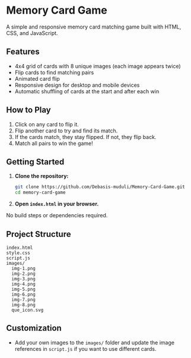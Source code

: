 # Memory Card Game

A simple and responsive memory card matching game built with HTML, CSS, and JavaScript.

## Features

- 4x4 grid of cards with 8 unique images (each image appears twice)
- Flip cards to find matching pairs
- Animated card flip
- Responsive design for desktop and mobile devices
- Automatic shuffling of cards at the start and after each win

## How to Play

1. Click on any card to flip it.
2. Flip another card to try and find its match.
3. If the cards match, they stay flipped. If not, they flip back.
4. Match all pairs to win the game!

## Getting Started

1. **Clone the repository:**
   ```sh
   git clone https://github.com/Debasis-muduli/Memory-Card-Game.git
   cd memory-card-game
   ```

2. **Open `index.html` in your browser.**

No build steps or dependencies required.

## Project Structure

```
index.html
style.css
script.js
images/
  img-1.png
  img-2.png
  img-3.png
  img-4.png
  img-5.png
  img-6.png
  img-7.png
  img-8.png
  que_icon.svg
```

## Customization

- Add your own images to the `images/` folder and update the image references in `script.js` if you want to use different cards.